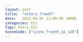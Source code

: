 ```yaml
---
layout: post
title:  "others_free97"
date:   2021-03-01 12:00:00 +0000
categories: Etc
Tags: Story Etc
SceneCode: ["scene_free97_q1_s20"]
---
```

